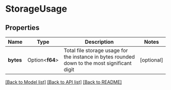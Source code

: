 # StorageUsage

## Properties

Name | Type | Description | Notes
------------ | ------------- | ------------- | -------------
**bytes** | Option<**f64**> | Total file storage usage for the instance in bytes rounded down to the most significant digit | [optional]

[[Back to Model list]](../README.md#documentation-for-models) [[Back to API list]](../README.md#documentation-for-api-endpoints) [[Back to README]](../README.md)


